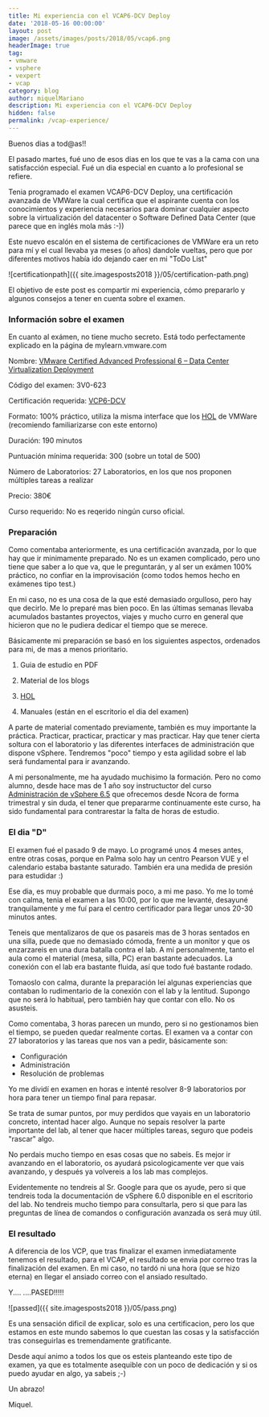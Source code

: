 ```yaml
---
title: Mi experiencia con el VCAP6-DCV Deploy
date: '2018-05-16 00:00:00'
layout: post
image: /assets/images/posts/2018/05/vcap6.png
headerImage: true
tag:
- vmware
- vsphere
- vexpert
- vcap
category: blog
author: miquelMariano
description: Mi experiencia con el VCAP6-DCV Deploy
hidden: false
permalink: /vcap-experience/
---
```


Buenos dias a tod@as!!

El pasado martes, fué uno de esos dias en los que te vas a la cama con una satisfacción especial. Fué un dia especial en cuanto a lo profesional se refiere.

Tenia programado el examen VCAP6-DCV Deploy, una certificación avanzada de VMWare la cual certifica que el aspirante cuenta con los conocimientos y experiencia necesarios para dominar cualquier aspecto sobre la virtualización del datacenter o Software Defined Data Center (que parece que en inglés mola más :-))

Este nuevo escalón en el sistema de certificaciones de VMWare era un reto para mí y el cual llevaba ya meses (o años) dandole vueltas, pero que por diferentes motivos había ido dejando caer en mi "ToDo List"

![certificationpath]({{ site.imagesposts2018 }}/05/certification-path.png)

El objetivo de este post es compartir mi experiencia, cómo prepararlo y algunos consejos a tener en cuenta sobre el examen.

### Información sobre el examen

En cuanto al exámen, no tiene mucho secreto. Está todo perfectamente explicado en la página de mylearn.vmware.com 

Nombre: [VMware Certified Advanced Professional 6 – Data Center Virtualization Deployment](https://www.vmware.com/education-services/certification/vcap6-dcv-deploy-exam.html)

Código del examen: 3V0-623

Certificación requerida: [VCP6-DCV](https://www.vmware.com/education-services/certification/vcp6-dcv-exam.html)

Formato: 100% práctico, utiliza la misma interface que los [HOL](http://labs.hol.vmware.com/HOL/catalogs/catalog/681) de VMWare (recomiendo familiarizarse con este entorno)

Duración: 190 minutos

Puntuación mínima requerida: 300 (sobre un total de 500)

Número de Laboratorios: 27 Laboratorios, en los que nos proponen múltiples tareas a realizar

Precio: 380€

Curso requerido: No es reqerido ningún curso oficial.

### Preparación

Como comentaba anteriormente, es una certificación avanzada, por lo que hay que ir minimamente preparado. No es un examen complicado, pero uno tiene que saber a lo que va, que le preguntarán, y al ser un exámen 100% práctico, no confiar en la improvisación (como todos hemos hecho en exámenes tipo test.)

En mi caso, no es una cosa de la que esté demasiado orgulloso, pero hay que decirlo. Me lo preparé mas bien poco. En las últimas semanas llevaba acumulados bastantes proyectos, viajes y mucho curro en general que hicieron que no le pudiera dedicar el tiempo que se merece.

Básicamente mi preparación se basó en los siguientes aspectos, ordenados para mi, de mas a menos prioritario.

1. Guia de estudio en PDF

2. Material de los blogs

3. [HOL](http://labs.hol.vmware.com/HOL/catalogs/catalog/681)

4. Manuales (están en el escritorio el dia del examen)

A parte de material comentado previamente, también es muy importante la práctica. Practicar, practicar, practicar y mas practicar. Hay que tener cierta soltura con el laboratorio y las diferentes interfaces de administración que dispone vSphere. Tendremos "poco" tiempo y esta agilidad sobre el lab será fundamental para ir avanzando.

A mi personalmente, me ha ayudado muchisimo la formación. Pero no como alumno, desde hace mas de 1 año soy instructuctor del curso [Administración de vSphere 6.5](bla.com) que ofrecemos desde Ncora de forma trimestral y sin duda, el tener que prepararme continuamente este curso, ha sido fundamental para contrarestar la falta de horas de estudio.


### El dia "D"

El examen fué el pasado 9 de mayo. Lo programé unos 4 meses antes, entre otras cosas, porque en Palma solo hay un centro Pearson VUE y el calendario estaba bastante saturado. También era una medida de presión para estudidar :)

Ese dia, es muy probable que durmais poco, a mi me paso. Yo me lo tomé con calma, tenia el examen a las 10:00, por lo que me levanté, desayuné tranquilamente y me fuí para el centro certificador para llegar unos 20-30 minutos antes.

Teneis que mentalizaros de que os pasareis mas de 3 horas sentados en una silla, puede que no demasiado cómoda, frente a un monitor y que os enzarzareis en una dura batalla contra el lab. A mí personalmente, tanto el aula como el material (mesa, silla, PC) eran bastante adecuados. La conexión con el lab era bastante fluida, así que todo fué bastante rodado.

Tomaoslo con calma, durante la preparación leí algunas experiencias que contaban lo rudimentario de la conexión con el lab y la lentitud. Supongo que no será lo habitual, pero también hay que contar con ello. No os asusteis.

Como comentaba, 3 horas parecen un mundo, pero si no gestionamos bien el tiempo, se pueden quedar realmente cortas. El examen va a contar con 27 laboratorios y las tareas que nos van a pedir, básicamente son:

* Configuración
* Administración
* Resolución de problemas

Yo me dividí en examen en horas e intenté resolver 8-9 laboratorios por hora para tener un tiempo final para repasar.

Se trata de sumar puntos, por muy perdidos que vayais en un laboratorio concreto, intentad hacer algo. Aunque no sepais resolver la parte importante del lab, al tener que hacer múltiples tareas, seguro que podeis "rascar" algo.

No perdais mucho tiempo en esas cosas que no sabeis. Es mejor ir avanzando en el laboratorio, os ayudará psicologicamente ver que vais avanzando, y después ya volvereis a los lab mas complejos.

Evidentemente no tendreis al Sr. Google para que os ayude, pero si que tendreis toda la documentación de vSphere 6.0 disponible en el escritorio del lab. No tendreis mucho tiempo para consultarla, pero si que para las preguntas de línea de comandos o configuración avanzada os será muy útil.


### El resultado

A diferencia de los VCP, que tras finalizar el examen inmediatamente tenemos el resultado, para el VCAP, el resultado se envia por correo tras la finalización del examen.
En mi caso, no tardó ni una hora (que se hizo eterna) en llegar el ansiado correo con el ansiado resultado.

Y....   ....PASED!!!!!

![passed]({{ site.imagesposts2018 }}/05/pass.png)

Es una sensación dificil de explicar, solo es una certificacion, pero los que estamos en este mundo sabemos lo que cuestan las cosas y la satisfacción tras conseguirlas es tremendamente gratificante.

Desde aquí animo a todos los que os esteis planteando este tipo de examen, ya que es totalmente asequible con un poco de dedicación y si os puedo ayudar en algo, ya sabeis ;-)


Un abrazo!

Miquel.


